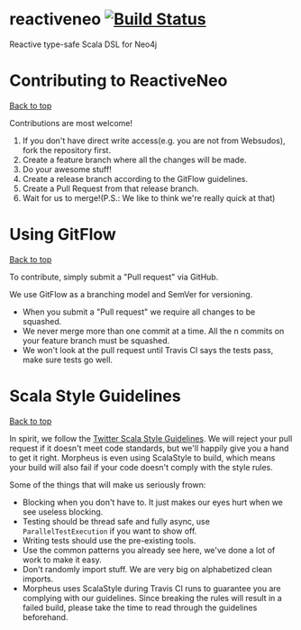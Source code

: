 # reactiveneo [![Build Status](https://travis-ci.org/websudos/reactiveneo.svg?branch=develop)](https://travis-ci.org/websudos/reactiveneo)

Reactive type-safe Scala DSL for Neo4j

<a id="contributing">Contributing to ReactiveNeo</a>
==============================================
<a href="#table-of-contents">Back to top</a>

Contributions are most welcome!

1. If you don't have direct write access(e.g. you are not from Websudos), fork the repository first.
2. Create a feature branch where all the changes will be made.
3. Do your awesome stuff!
4. Create a release branch according to the GitFlow guidelines.
5. Create a Pull Request from that release branch.
6. Wait for us to merge!(P.S.: We like to think we're really quick at that)


<a id="git-flow">Using GitFlow</a>
==================================
<a href="#table-of-contents">Back to top</a>

To contribute, simply submit a "Pull request" via GitHub.

We use GitFlow as a branching model and SemVer for versioning.

- When you submit a "Pull request" we require all changes to be squashed.
- We never merge more than one commit at a time. All the n commits on your feature branch must be squashed.
- We won't look at the pull request until Travis CI says the tests pass, make sure tests go well.

<a id="style-guidelines">Scala Style Guidelines</a>
===================================================
<a href="#table-of-contents">Back to top</a>

In spirit, we follow the [Twitter Scala Style Guidelines](http://twitter.github.io/effectivescala/).
We will reject your pull request if it doesn't meet code standards, but we'll happily give you a hand to get it right. Morpheus is even using ScalaStyle to 
build, which means your build will also fail if your code doesn't comply with the style rules.

Some of the things that will make us seriously frown:

- Blocking when you don't have to. It just makes our eyes hurt when we see useless blocking.
- Testing should be thread safe and fully async, use ```ParallelTestExecution``` if you want to show off.
- Writing tests should use the pre-existing tools.
- Use the common patterns you already see here, we've done a lot of work to make it easy.
- Don't randomly import stuff. We are very big on alphabetized clean imports.
- Morpheus uses ScalaStyle during Travis CI runs to guarantee you are complying with our guidelines. Since breaking the rules will result in a failed build, 
please take the time to read through the guidelines beforehand.


